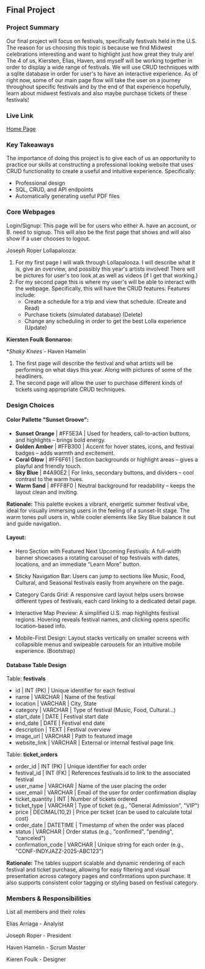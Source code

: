 ## Final Project

### Project Summary

Our final project will focus on festivals, specifically festivals held in the U.S. The reason for us choosing this topic is because we find Midwest celebrations interesting and want to highlight just how great they truly are! The 4 of us, Kiersten, Elias, Haven, and myself will be working together in order to display a wide range of festivals. We will use CRUD techniques with a sqlite database in order for user's to have an interactive experience. As of right now, some of our main page flow will take the user on a journey throughout specific festivals and by the end of that experience hopefully, learn about midwest festivals and also maybe purchase tickets of these festivals!  

### Live Link

[Home Page](https://url.com)

### Key Takeaways

The importance of doing this project is to give each of us an opportunity to practice our skills at constructing a professional looking website that uses CRUD functionality to create a useful and intuitive experience. 
Specifically:
 - Professional design
 - SQL, CRUD, and API endpoints
 - Automatically generating useful PDF files

### Core Webpages

Login/Signup: This page will be for users who either A. have an account, or B. need to signup. This will also be the first page that shows and will also show if a user chooses to logout. 

Joseph Roper Lollapalooza: 
1. For my first page I will walk through Lollapalooza. I will describe what it is, give an overview, and possibly this year's artists involved! There will be pictures for user's too look at as well as videos (if I get that working.) 
2. For my second page this is where my user's will be able to interact with the webpage. Specifically, this will have the CRUD features. 
    Features include:
    - Create a schedule for a trip and view that schedule. (Create and Read)
    - Purchase tickets (simulated database) (Delete)
    - Change any scheduling in order to get the best Lolla experience (Update)

**Kiersten Foulk Bonnaroo:**

**Shaky Knees* - Haven Hamelin
1. The first page will describe the festival and what artists will be performing on what days this year. Along with pictures of some of the headliners. 
2. The second page will allow the user to purchase different kinds of tickets using appropriate CRUD techniques.



### Design Choices

#### Color Pallette "Sunset Groove": 
  - **Sunset Orange** | #FF5E3A | Used for headers, call-to-action buttons, and highlights – brings bold energy.
  - **Golden Amber** | #FFB300 | Accent for hover states, icons, and festival badges – adds warmth and excitement.
  - **Coral Glow** | #FF6F61 | Section backgrounds or highlight areas – gives a playful and friendly touch.
  - **Sky Blue** | #4A90E2 | For links, secondary buttons, and dividers – cool contrast to the warm hues.
  - **Warm Sand** | #FFF8F0 | Neutral background for readability – keeps the layout clean and inviting.

**Rationale:**
This palette evokes a vibrant, energetic summer festival vibe, ideal for visually immersing users in the feeling of a sunset-lit stage. The warm tones pull users in, while cooler elements like Sky Blue balance it out and guide navigation.

#### Layout:
  - Hero Section with Featured Next Upcoming Festivals:
A full-width banner showcases a rotating carousel of top festivals with dates, locations, and an immediate “Learn More” button.

  - Sticky Navigation Bar:
Users can jump to sections like Music, Food, Cultural, and Seasonal festivals easily from anywhere on the page.

  - Category Cards Grid:
A responsive card layout helps users browse different types of festivals, each card linking to a dedicated detail page.

  - Interactive Map Preview:
A simplified U.S. map highlights festival regions. Hovering reveals festival names, and clicking opens specific location-based info.

  - Mobile-First Design:
Layout stacks vertically on smaller screens with collapsible menus and swipeable carousels for an intuitive mobile experience. (Bootstrap)

#### Database Table Design
 Table: **festivals**
 - id | INT (PK) | Unique identifier for each festival
 - name | VARCHAR | Name of the festival
 - location | VARCHAR | City, State
 - category | VARCHAR | Type of festival (Music, Food, Cultural...)
 - start_date | DATE | Festival start date
 - end_date | DATE | Festival end date
 - description | TEXT | Festival overview
 - image_url | VARCHAR | Path to featured image
 - website_link | VARCHAR | External or internal festival page link
 
 Table: **ticket_orders**
 - order_id | INT (PK) | Unique identifier for each order
 - festival_id | INT (FK) | References festivals.id to link to the associated festival
 - user_name | VARCHAR | Name of the user placing the order
 - user_email | VARCHAR | Email of the user for order confirmation display
 - ticket_quantity | INT | Number of tickets ordered
 - ticket_type | VARCHAR | Type of ticket (e.g., "General Admission", "VIP")
 - price | DECIMAL(10,2) | Price per ticket (can be used to calculate total cost)
 - order_date | DATETIME | Timestamp of when the order was placed
 - status | VARCHAR | Order status (e.g., "confirmed", "pending", "canceled")
 - confirmation_code | VARCHAR | Unique string for each order (e.g., "CONF-INDYJAZZ-2025-ABC123")

**Rationale:**
The tables support scalable and dynamic rendering of each festival and ticket purchase, allowing for easy filtering and visual presentation across category pages and confirmations upon purchase. It also supports consistent color tagging or styling based on festival category.

### Members & Responsibilities

List all members and their roles

Elias Arriaga - Analyist 

Joseph Roper - President

Haven Hamelin - Scrum Master

Kieren Foulk - Designer
